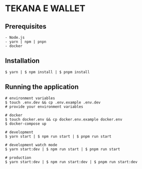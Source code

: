 # TEKANA E WALLET

## Prerequisites

```
- Node.js
- yarn | npm | pnpn
- docker
```

## Installation

```
$ yarn | $ npm install | $ pnpm install
```

## Running the application

```
# environment variables
$ touch .env.dev && cp .env.example .env.dev
# provide your environment variables

# docker
$ touch docker.env && cp docker.env.example docker.env
$ docker-compose up

# development
$ yarn start | $ npm run start | $ pnpm run start

# development watch mode
$ yarn start:dev | $ npm run start | $ pnpm run start

# production
$ yarn start:dev | $ npm run start:dev | $ pnpm run start:dev
```
